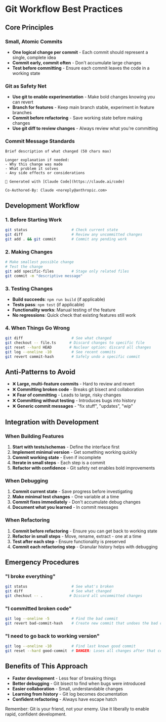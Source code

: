 # Git Workflow Best Practices

## Core Principles

### Small, Atomic Commits
- **One logical change per commit** - Each commit should represent a single, complete idea
- **Commit early, commit often** - Don't accumulate large changes
- **Test before committing** - Ensure each commit leaves the code in a working state

### Git as Safety Net
- **Use git to enable experimentation** - Make bold changes knowing you can revert
- **Branch for features** - Keep main branch stable, experiment in feature branches
- **Commit before refactoring** - Save working state before making changes
- **Use git diff to review changes** - Always review what you're committing

### Commit Message Standards
```
Brief description of what changed (50 chars max)

Longer explanation if needed:
- Why this change was made
- What problem it solves
- Any side effects or considerations

🤖 Generated with [Claude Code](https://claude.ai/code)

Co-Authored-By: Claude <noreply@anthropic.com>
```

## Development Workflow

### 1. Before Starting Work
```bash
git status                    # Check current state
git diff                      # Review any uncommitted changes
git add . && git commit       # Commit any pending work
```

### 2. Making Changes
```bash
# Make smallest possible change
# Test the change
git add specific-files        # Stage only related files
git commit -m "descriptive message"
```

### 3. Testing Changes
- **Build succeeds**: `npm run build` (if applicable)
- **Tests pass**: `npm test` (if applicable)
- **Functionality works**: Manual testing of the feature
- **No regressions**: Quick check that existing features still work

### 4. When Things Go Wrong
```bash
git diff                      # See what changed
git checkout -- file.ts      # Discard changes to specific file
git reset --hard HEAD        # Nuclear option: discard all changes
git log --oneline -10         # See recent commits
git revert commit-hash        # Safely undo a specific commit
```

## Anti-Patterns to Avoid

- ❌ **Large, multi-feature commits** - Hard to review and revert
- ❌ **Committing broken code** - Breaks git bisect and collaboration
- ❌ **Fear of committing** - Leads to large, risky changes
- ❌ **Committing without testing** - Introduces bugs into history
- ❌ **Generic commit messages** - "fix stuff", "updates", "wip"

## Integration with Development

### When Building Features
1. **Start with tests/schemas** - Define the interface first
2. **Implement minimal version** - Get something working quickly
3. **Commit working state** - Even if incomplete
4. **Iterate in small steps** - Each step is a commit
5. **Refactor with confidence** - Git safety net enables bold improvements

### When Debugging
1. **Commit current state** - Save progress before investigating
2. **Make minimal test changes** - One variable at a time
3. **Commit fixes immediately** - Don't accumulate debug changes
4. **Document what you learned** - In commit messages

### When Refactoring
1. **Commit before refactoring** - Ensure you can get back to working state
2. **Refactor in small steps** - Move, rename, extract - one at a time
3. **Test after each step** - Ensure functionality is preserved
4. **Commit each refactoring step** - Granular history helps with debugging

## Emergency Procedures

### "I broke everything"
```bash
git status                    # See what's broken
git diff                      # See what changed
git checkout -- .            # Discard all uncommitted changes
```

### "I committed broken code"
```bash
git log --oneline -5          # Find the bad commit
git revert bad-commit-hash    # Create new commit that undoes the bad one
```

### "I need to go back to working version"
```bash
git log --oneline -10         # Find last known good commit
git reset --hard good-commit  # DANGER: Loses all changes after that commit
```

## Benefits of This Approach

- **Faster development** - Less fear of breaking things
- **Better debugging** - Git bisect to find when bugs were introduced
- **Easier collaboration** - Small, understandable changes
- **Learning from history** - Git log becomes documentation
- **Confident refactoring** - Always have escape hatch

Remember: Git is your friend, not your enemy. Use it liberally to enable rapid, confident development.